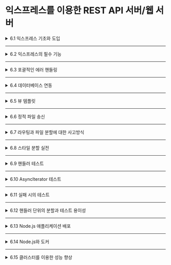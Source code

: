 # 익스프레스를 이용한 REST API 서버/웹 서버

<details>
<summary>6.1 익스프레스 기초와 도입</summary>
<div markdown="1">    

### 6.1.1 라우팅 첫걸음

</div>
</details>

___

<details>
<summary>6.2 익스프레스의 필수 기능</summary>
<div markdown="1">    

### 6.2.1 미들웨어

### 6.2.2 라우트 단위의 미들웨어

### 6.2.3 미들웨어를 잉숑한 공통화

### 6.2.4 미들웨어를 이용한 공통화 포인트

</div>
</details>

___

<details>
<summary>6.3 포괄적인 에러 핸들링</summary>
<div markdown="1">    

### 6.3.1 에러 핸들러의 처리 대상

### 6.3.2 포괄적인 에러 핸들링과 비동기 에러

### 6.3.3 포괄적인 에러 핸들링이 필요한 이유

</div>
</details>

___

<details>
<summary>6.4 데이터베이스 연동</summary>
<div markdown="1">    

### 6.4.1 레디스에 연결하기

### 6.4.2 데이터 쓰기

### 6.4.3 데이터 읽기

</div>
</details>

___

<details>
<summary>6.5 뷰 템플릿</summary>
<div markdown="1">    

### 6.5.1 뷰 템플릿 구현

### 6.5.2 사용자 정보를 기반으로 페이지를 생성하기

</div>
</details>

___

<details>
<summary>6.6 정적 파일 송신</summary>
<div markdown="1">    

</div>
</details>

___

<details>
<summary>6.7 라우팅과 파일 분할에 대한 사고방식</summary>
<div markdown="1">    

### 6.7.1 익스프레스의 제너레이터에서 생각하기

</div>
</details>

___

<details>
<summary>6.8 스타일 분할 실전</summary>
<div markdown="1">    

### 6.8.1 구성 파일 분할

### 6.8.2 핸들러 분할

</div>
</details>

___

<details>
<summary>6.9 핸들러 테스트</summary>
<div markdown="1">    

### 6.9.1 목으로 만들기

### 6.9.2 목을 이용한 테스트

</div>
</details>

___

<details>
<summary>6.10 Asynclterator 테스트</summary>
<div markdown="1">    

### 6.10.1 제너레이터

### 6.10.2 심벌

### 6.10.3 Asynclterator의 목을 사용한 테스트

### 6.10.4 테스트와 루프 처리

</div>
</details>

___

<details>
<summary>6.11 실패 시의 테스트</summary>
<div markdown="1">    

### 6.11.1 테스트 실행 횟수 세기

</div>
</details>

___

<details>
<summary>6.12 핸들러 단위의 분할과 테스트 용이성</summary>
<div markdown="1">    

### 6.12.1 핸들러 단위의 분할과 wrap 함수

### 6.12.2 핸들러 단위의 분할과 에러 핸들링

</div>
</details>

___

<details>
<summary>6.13 Node.js 애플리케이션 배포</summary>
<div markdown="1">    

### 6.13.1 systemd

### 6.13.2 시그널과 Node.js

### 6.13.3 파일 디스크립터와 Node.js

</div>
</details>

___

<details>
<summary>6.14 Node.js와 도커</summary>
<div markdown="1">    

</div>
</details>

___

<details>
<summary>6.15 클러스터를 이용한 성능 향상</summary>
<div markdown="1">    

</div>
</details>
